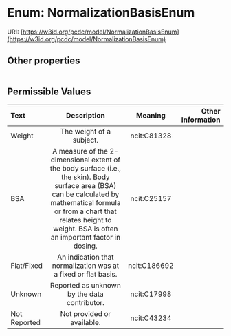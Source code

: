 
# Enum: NormalizationBasisEnum




URI: [https://w3id.org/pcdc/model/NormalizationBasisEnum](https://w3id.org/pcdc/model/NormalizationBasisEnum)


## Other properties

|  |  |  |
| --- | --- | --- |

## Permissible Values

| Text | Description | Meaning | Other Information |
| :--- | :---: | :---: | ---: |
| Weight | The weight of a subject. | ncit:C81328 |  |
| BSA | A measure of the 2-dimensional extent of the body surface (i.e., the skin). Body surface area (BSA) can be calculated by mathematical formula or from a chart that relates height to weight. BSA is often an important factor in dosing. | ncit:C25157 |  |
| Flat/Fixed | An indication that normalization was at a fixed or flat basis. | ncit:C186692 |  |
| Unknown | Reported as unknown by the data contributor. | ncit:C17998 |  |
| Not Reported | Not provided or available. | ncit:C43234 |  |

